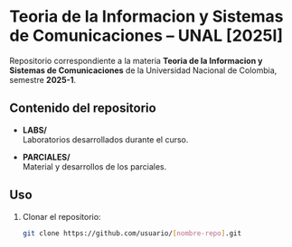 # Teoria de la Informacion y Sistemas de Comunicaciones – UNAL [2025I]

Repositorio correspondiente a la materia **Teoria de la Informacion y Sistemas de Comunicaciones** de la Universidad Nacional de Colombia, semestre **2025-1**.

## Contenido del repositorio

- **LABS/**  
  Laboratorios desarrollados durante el curso.

- **PARCIALES/**  
  Material y desarrollos de los parciales.

## Uso

1. Clonar el repositorio:
   ```bash
   git clone https://github.com/usuario/[nombre-repo].git
